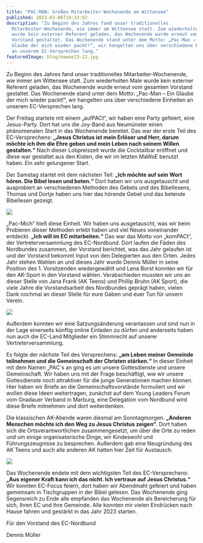 ```yaml
---
title: "PAC-MAN: Großes Mitarbeiter-Wochenende am Wittensee"
published: 2023-03-06T18:33:82
description: "Zu Beginn des Jahres fand unser traditionelles
  Mitarbeiter-Wochenende, wie immer am Wittensee statt. Zum wiederholten Male
  wurde kein externer Referent geladen, das Wochenende wurde erneut vom gesamten
  Vorstand gestaltet. Das Wochenende stand unter dem Motto: „Pac-Man – Ein
  Glaube der mich wieder packt!“, wir hangelten uns über verschiedene Einheiten
  an unserem EC-Versprechen lang."
featuredImage: blog/mawoe23-22.jpg
---
```

Zu Beginn des Jahres fand unser traditionelles Mitarbeiter-Wochenende, wie immer am Wittensee statt. Zum wiederholten Male wurde kein externer Referent geladen, das Wochenende wurde erneut vom gesamten Vorstand gestaltet. Das Wochenende stand unter dem Motto: „Pac-Man – Ein Glaube der mich wieder packt!“, wir hangelten uns über verschiedene Einheiten an unserem EC-Versprechen lang. 

Der Freitag startete mit einem „aufPACt“, wir haben eine Party gefeiert, eine Jesus-Party. Dort hat uns die Joy-Band aus Neumünster einen phänomenalen Start in das Wochenende bereitet. Das war der erste Teil des EC-Versprechens: **„Jesus Christus ist mein Erlöser und Herr, darum möchte ich ihm die Ehre geben und mein Leben nach seinem Willen gestalten.“** Nach dieser Lobpreiszeit wurde die Cocktailbar eröffnet und diese war gestaltet aus den Kisten, die wir im letzten MaWoE benutzt haben. Ein sehr gelungener Start.

Der Samstag startet mit dem nächsten Teil: **„Ich möchte auf sein Wort hören. Die Bibel lesen und beten.“** Dort haben wir uns ausgetauscht und ausprobiert an verschiedenen Methoden des Gebets und des Bibellesens, Thomas und Dortje haben uns hier das hörende Gebet und das betende Bibellesen gezeigt.

![](blog/bild1.jpg)

„Pac-Mich“ hieß diese Einheit. Wir haben uns ausgetauscht, was wir beim Probieren dieser Methoden erlebt haben und viel Neues voneinander entdeckt. **„Ich will im EC mitarbeiten.“** Das war das Motto von „komPACt“, der Vertreterversammlung des EC-Nordbund. Dort laufen die Fäden des Nordbundes zusammen, der Vorstand berichtet, was das Jahr gelaufen ist und der Vorstand bekommt Input von den Delegierten aus den Orten. Jedes Jahr stehen Wahlen an und dieses Jahr wurde Dennis Müller in seine Position des 1. Vorsitzenden wiedergewählt und Lena Borst konnten wir für den AK-Sport in den Vorstand wählen. Verabschieden mussten wir uns an dieser Stelle von Jana Frank (AK Teens) und Phillip Bruhn (AK Sport), die viele Jahre die Vorstandsarbeit des Nordbundes geprägt haben, vielen Dank nochmal an dieser Stelle für eure Gaben und euer Tun für unsern Verein.

![](blog/bild2.jpg)

Außerdem konnten wir eine Satzungsänderung veranlassen und sind nun in der Lage einerseits künftig online Einladen zu dürfen und anderseits haben nun auch die EC-Land Mitglieder ein Stimmrecht auf unserer Vertreterversammlung. 

Es folgte der nächste Teil des Versprechens: **„am Leben meiner Gemeinde teilnehmen und die Gemeinschaft der Christen stärken.“** In dieser Einheit mit dem Namen „PAC´s an ging es um unsere Gottesdienste und unsere Gemeinschaft. Wir haben uns mit der Frage beschäftigt, wie wir unsere Gottesdienste noch attraktiver für die junge Generationen machen können. Hier haben wir Briefe an die Gemeinschaftsvorstände formuliert und wir wollen diese Ideen weitertragen, zunächst auf dem Young Leaders Forum vom Gnadauer Verband in Marburg, eine Delegation vom Nordbund wird diese Briefe mitnehmen und dort weiterdenken. 

Die klassischen AK-Abende waren diesmal am Sonntagmorgen. **„Anderen Menschen möchte ich den Weg zu Jesus Christus zeigen“**. Dort haben sich die Ortsverantwortlichen zusammengesetzt, um über die Orte zu reden und um einige organisatorische Dinge, wir Kindeswohl und Führungszeugnisse zu besprechen. Außerdem gab eine Neugründung des AK Teens und auch alle anderen AK hatten hier Zeit für Austausch.

![](blog/mawoe23-22.jpg)

Das Wochenende endete mit dem wichtigsten Teil des EC-Versprechens: **„Aus eigener Kraft kann ich das nicht. Ich vertraue auf Jesus Christus.“** Wir konnten EC-Focus feiern, dort haben wir Abendmahl gefeiert und haben gemeinsam in Tischgruppen in der Bibel gelesen. Das Wochenende ging Segensreich zu Ende alle empfanden das Wochenende als Bereicherung für sich, Ihren EC und ihre Gemeinde. Alle konnten mir vielen Eindrücken nach Hause fahren und gestärkt in das Jahr 2023 starten. 

Für den Vorstand des EC-Nordbund

Dennis Müller